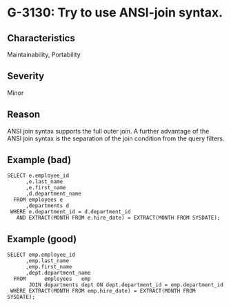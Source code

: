 # G-3130: Try to use ANSI-join syntax.

## Characteristics

Maintainability, Portability

## Severity

Minor

## Reason

ANSI join syntax supports the full outer join. A further advantage of the ANSI join syntax is the separation of the join condition from the query filters.

## Example (bad)

```
SELECT e.employee_id
      ,e.last_name
      ,e.first_name
      ,d.department_name
  FROM employees e
      ,departments d 
 WHERE e.department_id = d.department_id
   AND EXTRACT(MONTH FROM e.hire_date) = EXTRACT(MONTH FROM SYSDATE);
```

## Example (good)

```
SELECT emp.employee_id
      ,emp.last_name
      ,emp.first_name
      ,dept.department_name
  FROM      employees   emp
       JOIN departments dept ON dept.department_id = emp.department_id
 WHERE EXTRACT(MONTH FROM emp.hire_date) = EXTRACT(MONTH FROM SYSDATE);
```
